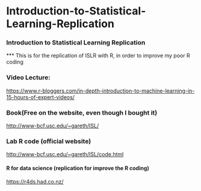 # Introduction-to-Statistical-Learning-Replication
### Introduction to Statistical Learning Replication

*** This is for the replication of ISLR with R, in order to improve my poor R coding

### Video Lecture:
https://www.r-bloggers.com/in-depth-introduction-to-machine-learning-in-15-hours-of-expert-videos/

### Book(Free on the website, even though I bought it)
http://www-bcf.usc.edu/~gareth/ISL/


### Lab R code (official website)
http://www-bcf.usc.edu/~gareth/ISL/code.html


#### R for data science (replication for improve the R coding)

https://r4ds.had.co.nz/


